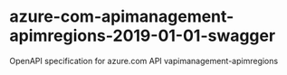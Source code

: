 # azure-com-apimanagement-apimregions-2019-01-01-swagger
OpenAPI specification for azure.com API vapimanagement-apimregions
